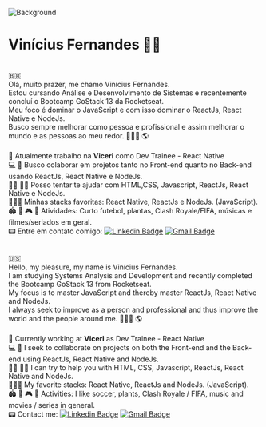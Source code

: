 ![Background](https://github.com/ViniCleFer/viniciusclementefernandes/blob/master/assets/background.png)
# Vinícius Fernandes  🖖🏽

<br/>:brazil:
<br/>Olá, muito prazer, me chamo Vinícius Fernandes.
<br/> Estou cursando Análise e Desenvolvimento de Sistemas e recentemente concluí o Bootcamp GoStack 13 da Rocketseat.
<br/> Meu foco é dominar o JavaScript e com isso dominar o ReactJs, React Native e NodeJs. 
<br/> Busco sempre melhorar como pessoa e profissional e assim melhorar o mundo e as pessoas ao meu redor. 👨🏽‍💻  🌎
<br/>
<br/> 🚀 Atualmente trabalho na **Viceri** como Dev Trainee - React Native
<br/> 💻 💙 Busco colaborar em projetos tanto no Front-end quanto no Back-end usando ReactJs, React Native e NodeJs. 
<br/> 🤞🏼 🤙🏽 Posso tentar te ajudar com HTML,CSS, Javascript,  ReactJs, React Native e NodeJs.
<br/> 👨🏽‍💻 Minhas stacks favoritas: React Native, ReactJs e NodeJs. (JavaScript).
<br/> 🏟️ 🎄 🎮 🎵 Atividades: Curto futebol, plantas, Clash Royale/FIFA, músicas e filmes/seriados em geral.
<br/> 📟 Entre em contato comigo: [![Linkedin Badge](https://img.shields.io/badge/-ViníciusFernandes-blue?style=flat-square&logo=Linkedin&logoColor=white&link=https://https://www.linkedin.com/in/viniclefer/)](https://www.linkedin.com/in/viniclefer/) 
[![Gmail Badge](https://img.shields.io/badge/-viniciusclementefernandes@gmail.com-c14438?style=flat-square&logo=Gmail&logoColor=white&link=mailto:viniciusclementefernandes@gmail.com)](mailto:viniciusclementefernandes@gmail.com)

<br/>:us:
<br/>Hello, my pleasure, my name is Vinícius Fernandes.
<br/> I am studying Systems Analysis and Development and recently completed the Bootcamp GoStack 13 from Rocketseat.
<br/> My focus is to master JavaScript and thereby master ReactJs, React Native and NodeJs.
<br/> I always seek to improve as a person and professional and thus improve the world and the people around me. 👨🏽‍💻 🌎
<br/>
<br/> 🚀 Currently working at **Viceri** as Dev Trainee - React Native
<br/> 💻 💙 I seek to collaborate on projects on both the Front-end and the Back-end using ReactJs, React Native and NodeJs.
<br/> 🤞🏼 🤙🏽 I can try to help you with HTML, CSS, Javascript, ReactJs, React Native and NodeJs.
<br/> 👨🏽‍💻 My favorite stacks: React Native, ReactJs and NodeJs. (JavaScript).
<br/> 🏟️ 🎄 🎮 🎵 Activities: I like soccer, plants, Clash Royale / FIFA, music and movies / series in general.
<br/> 📟 Contact me: [![Linkedin Badge](https://img.shields.io/badge/-ViníciusFernandes-blue?style=flat-square&logo=Linkedin&logoColor=white&link=https://https://www.linkedin.com/in/viniclefer/)](https://www.linkedin.com/in/viniclefer/) 
[![Gmail Badge](https://img.shields.io/badge/-viniciusclementefernandes@gmail.com-c14438?style=flat-square&logo=Gmail&logoColor=white&link=mailto:viniciusclementefernandes@gmail.com)](mailto:viniciusclementefernandes@gmail.com)
